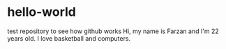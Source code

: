 # hello-world
test repository to see how github works
Hi, my name is Farzan and I'm 22 years old. I love basketball and computers. 
